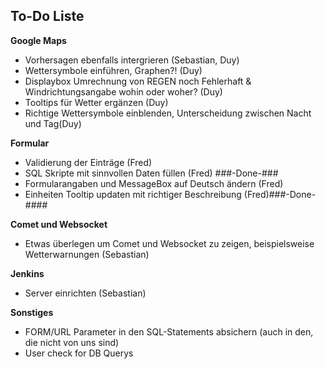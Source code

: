 <h2>To-Do Liste</h2>

<b>Google Maps</b>
<ul>
<li>Vorhersagen ebenfalls intergrieren (Sebastian, Duy)</li>
<li>Wettersymbole einführen, Graphen?! (Duy)</li>
<li>Displaybox Umrechnung von REGEN noch Fehlerhaft & Windrichtungsangabe wohin oder woher? (Duy)</li>
<li>Tooltips für Wetter ergänzen (Duy)</li>
<li>Richtige Wettersymbole einblenden, Unterscheidung zwischen Nacht und Tag(Duy) </li>
</ul>

<b>Formular</b>
<ul>
<li>Validierung der Einträge (Fred)</li>
<li>SQL Skripte mit sinnvollen Daten füllen (Fred) ###-Done-###</li>
<li>Formularangaben und MessageBox auf Deutsch ändern (Fred)</li>
<li>Einheiten Tooltip updaten mit richtiger Beschreibung (Fred)###-Done-####</li>
</ul>

<b>Comet und Websocket</b>
<ul>
<li>Etwas überlegen um Comet und Websocket zu zeigen, beispielsweise Wetterwarnungen (Sebastian)</li>
</ul>

<b>Jenkins</b>
<ul>
<li>Server einrichten (Sebastian)</li>
</ul>

<b>Sonstiges</b>
<ul>
<li>FORM/URL Parameter in den SQL-Statements absichern (auch in den, die nicht von uns sind)</li>
<li>User check for DB Querys  </li>
</ul>
